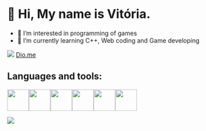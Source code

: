  # 👋 Hi, My name is Vitória.

- 👀 I’m interested in programming of games
- 🌱 I’m currently learning C++, Web coding and Game developing

[![](https://img.shields.io/badge/linkedin-%230077B5.svg?style=for-the-badge&logo=linkedin)](https://www.linkedin.com/in/vitosawyer/) [Dio.me](https://web.dio.me/users/vitosawyer)

## Languages and tools:
<img height=50 src="https://cdn.jsdelivr.net/gh/devicons/devicon/icons/java/java-original.svg"/><img height=50 src="https://cdn.jsdelivr.net/gh/devicons/devicon/icons/git/git-plain.svg"/><img height=50 src="https://cdn.jsdelivr.net/gh/devicons/devicon/icons/cplusplus/cplusplus-original.svg" /><img height=50 src="https://cdn.jsdelivr.net/gh/devicons/devicon/icons/javascript/javascript-original.svg" /><img height=50 src="https://cdn.jsdelivr.net/gh/devicons/devicon/icons/html5/html5-original.svg" /><img height=50 src="https://cdn.jsdelivr.net/gh/devicons/devicon/icons/css3/css3-original.svg" />

<img src="https://github-readme-stats.vercel.app/api/top-langs?username=vitosawyer&layout=compact"/>
